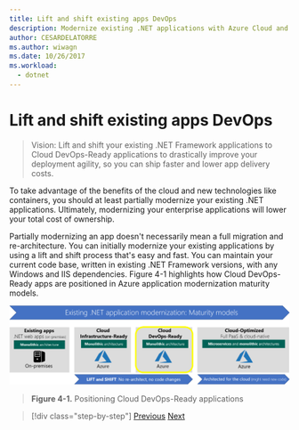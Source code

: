 ```yaml
---
title: Lift and shift existing apps DevOps
description: Modernize existing .NET applications with Azure Cloud and Windows containers.
author: CESARDELATORRE
ms.author: wiwagn
ms.date: 10/26/2017
ms.workload: 
  - dotnet
---
```

# Lift and shift existing apps DevOps
> Vision: Lift and shift your existing .NET Framework applications to Cloud DevOps-Ready applications to drastically improve your deployment agility, so you can ship faster and lower app delivery costs.

To take advantage of the benefits of the cloud and new technologies like containers, you should at least partially modernize your existing .NET applications. Ultimately, modernizing your enterprise applications will lower your total cost of ownership.

Partially modernizing an app doesn't necessarily mean a full migration and re-architecture. You can initially modernize your existing applications by using a lift and shift process that's easy and fast. You can maintain your current code base, written in existing .NET Framework versions, with any Windows and IIS dependencies. Figure 4-1 highlights how Cloud DevOps-Ready apps are positioned in Azure application modernization maturity models.

![Positioning Cloud DevOps-Ready applications](./media/image1.png)

> **Figure 4-1.** Positioning Cloud DevOps-Ready applications

>[!div class="step-by-step"]
[Previous](../migrate-your-relational-databases-to-azure.md)
[Next](reasons-to-lift-and-shift-existing-net-apps-to-cloud-devops-ready-applications.md)
